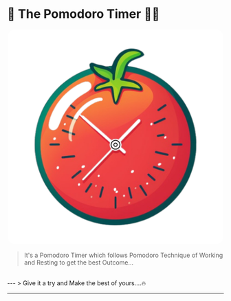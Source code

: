 # 🌟 The Pomodoro Timer 🍅⏰

<p align="center">
  <img src="https://github.com/AnubhabL4002/Pomodoro_Timer/blob/main/icon.png?raw=true" alt="Project Logo" width="150" style="border-radius: 15px; width: 500px;">
</p>

> It's a Pomodoro Timer which follows Pomodoro Technique of Working and Resting to get the best Outcome...
<br>
---
> Give it a try and Make the best of yours....🔥

---
